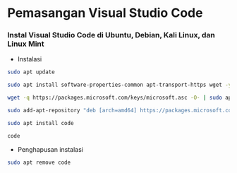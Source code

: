 # Pemasangan Visual Studio Code

### Instal Visual Studio Code di Ubuntu, Debian, Kali Linux, dan Linux Mint

- Instalasi
```bash
sudo apt update
```
```bash
sudo apt install software-properties-common apt-transport-https wget -y
```
```bash
wget -q https://packages.microsoft.com/keys/microsoft.asc -O- | sudo apt-key add -
```
```bash
sudo add-apt-repository "deb [arch=amd64] https://packages.microsoft.com/repos/vscode stable main"
```
```bash
sudo apt install code
```
```bash
code
```

- Penghapusan instalasi
```bash
sudo apt remove code
```

